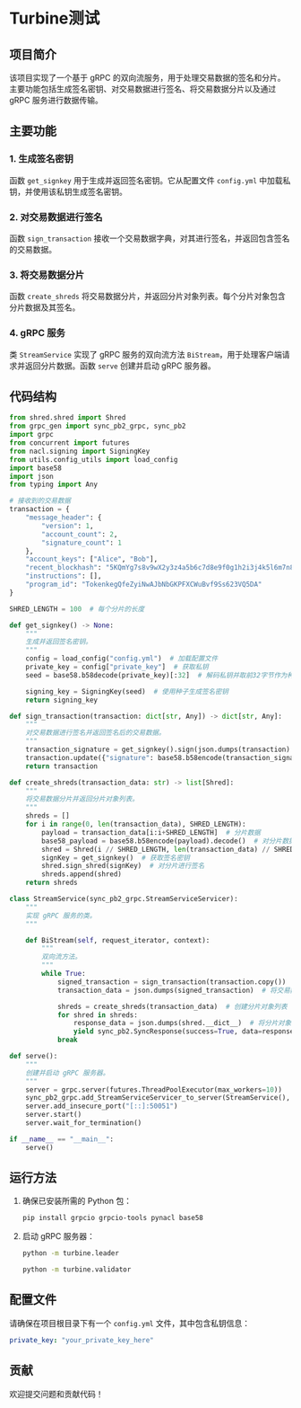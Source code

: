 # Turbine测试

## 项目简介

该项目实现了一个基于 gRPC 的双向流服务，用于处理交易数据的签名和分片。主要功能包括生成签名密钥、对交易数据进行签名、将交易数据分片以及通过 gRPC 服务进行数据传输。

## 主要功能

### 1. 生成签名密钥

函数 `get_signkey` 用于生成并返回签名密钥。它从配置文件 `config.yml` 中加载私钥，并使用该私钥生成签名密钥。

### 2. 对交易数据进行签名

函数 `sign_transaction` 接收一个交易数据字典，对其进行签名，并返回包含签名的交易数据。

### 3. 将交易数据分片

函数 `create_shreds` 将交易数据分片，并返回分片对象列表。每个分片对象包含分片数据及其签名。

### 4. gRPC 服务

类 `StreamService` 实现了 gRPC 服务的双向流方法 `BiStream`，用于处理客户端请求并返回分片数据。函数 `serve` 创建并启动 gRPC 服务器。

## 代码结构

```python
from shred.shred import Shred
from grpc_gen import sync_pb2_grpc, sync_pb2
import grpc
from concurrent import futures
from nacl.signing import SigningKey
from utils.config_utils import load_config
import base58
import json
from typing import Any

# 接收到的交易数据
transaction = {
    "message_header": {
        "version": 1,
        "account_count": 2,
        "signature_count": 1
    },
    "account_keys": ["Alice", "Bob"],
    "recent_blockhash": "5KQmYg7s8v9wX2y3z4a5b6c7d8e9f0g1h2i3j4k5l6m7n8o9p0q1r2s3t4u5v6w7",
    "instructions": [],
    "program_id": "TokenkegQfeZyiNwAJbNbGKPFXCWuBvf9Ss623VQ5DA"
}

SHRED_LENGTH = 100  # 每个分片的长度

def get_signkey() -> None:
    """
    生成并返回签名密钥。
    """
    config = load_config("config.yml")  # 加载配置文件
    private_key = config["private_key"]  # 获取私钥
    seed = base58.b58decode(private_key)[:32]  # 解码私钥并取前32字节作为种子

    signing_key = SigningKey(seed)  # 使用种子生成签名密钥
    return signing_key

def sign_transaction(transaction: dict[str, Any]) -> dict[str, Any]:
    """
    对交易数据进行签名并返回签名后的交易数据。
    """
    transaction_signature = get_signkey().sign(json.dumps(transaction).encode()).signature  # 对交易数据进行签名
    transaction.update({"signature": base58.b58encode(transaction_signature).decode()})  # 将签名添加到交易数据中
    return transaction

def create_shreds(transaction_data: str) -> list[Shred]:
    """
    将交易数据分片并返回分片对象列表。
    """
    shreds = []
    for i in range(0, len(transaction_data), SHRED_LENGTH):
        payload = transaction_data[i:i+SHRED_LENGTH]  # 分片数据
        base58_payload = base58.b58encode(payload).decode()  # 对分片数据进行 base58 编码
        shred = Shred(i // SHRED_LENGTH, len(transaction_data) // SHRED_LENGTH + 1, base58_payload)  # 创建分片对象
        signKey = get_signkey()  # 获取签名密钥
        shred.sign_shred(signKey)  # 对分片进行签名
        shreds.append(shred)
    return shreds

class StreamService(sync_pb2_grpc.StreamServiceServicer):
    """
    实现 gRPC 服务的类。
    """

    def BiStream(self, request_iterator, context):
        """
        双向流方法。
        """
        while True:
            signed_transaction = sign_transaction(transaction.copy())  # 对交易数据进行签名
            transaction_data = json.dumps(signed_transaction)  # 将交易数据转换为 JSON 字符串

            shreds = create_shreds(transaction_data)  # 创建分片对象列表
            for shred in shreds:
                response_data = json.dumps(shred.__dict__)  # 将分片对象转换为 JSON 字符串
                yield sync_pb2.SyncResponse(success=True, data=response_data)  # 服务器持续返回数据
            break

def serve():
    """
    创建并启动 gRPC 服务器。
    """
    server = grpc.server(futures.ThreadPoolExecutor(max_workers=10))
    sync_pb2_grpc.add_StreamServiceServicer_to_server(StreamService(), server)
    server.add_insecure_port("[::]:50051")
    server.start()
    server.wait_for_termination()

if __name__ == "__main__":
    serve()
```

## 运行方法

1. 确保已安装所需的 Python 包：

   ```sh
   pip install grpcio grpcio-tools pynacl base58
   ```

2. 启动 gRPC 服务器：
   ```sh
   python -m turbine.leader
   ```
   ```sh
   python -m turbine.validator
   ```

## 配置文件

请确保在项目根目录下有一个 `config.yml` 文件，其中包含私钥信息：

```yaml
private_key: "your_private_key_here"
```

## 贡献

欢迎提交问题和贡献代码！

